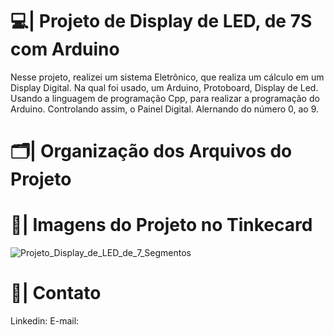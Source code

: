 # 💻| Projeto de Display de LED, de 7S com Arduino

  Nesse projeto, realizei um sistema Eletrônico, que realiza um cálculo em um Display Digital. Na qual foi usado, um Arduino, Protoboard, Display de Led. Usando a linguagem de programação Cpp, para realizar a programação do Arduino. Controlando assim, o Painel Digital. Alernando do número 0, ao 9.

# 🗂️| Organização dos Arquivos do Projeto


# 📑| Imagens do Projeto no Tinkecard

![Projeto_Display_de_LED_de_7_Segmentos](https://github.com/user-attachments/assets/9eec8055-4d3a-4ee0-8d12-18627fa1eed5)

# 📱| Contato

  Linkedin: 
  E-mail: 
